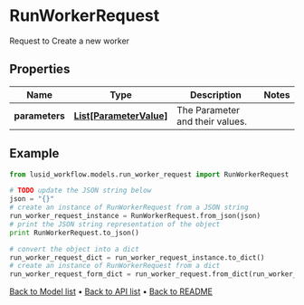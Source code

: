 # RunWorkerRequest

Request to Create a new worker

## Properties
Name | Type | Description | Notes
------------ | ------------- | ------------- | -------------
**parameters** | [**List[ParameterValue]**](ParameterValue.md) | The Parameter and their values. | 

## Example

```python
from lusid_workflow.models.run_worker_request import RunWorkerRequest

# TODO update the JSON string below
json = "{}"
# create an instance of RunWorkerRequest from a JSON string
run_worker_request_instance = RunWorkerRequest.from_json(json)
# print the JSON string representation of the object
print RunWorkerRequest.to_json()

# convert the object into a dict
run_worker_request_dict = run_worker_request_instance.to_dict()
# create an instance of RunWorkerRequest from a dict
run_worker_request_form_dict = run_worker_request.from_dict(run_worker_request_dict)
```
[Back to Model list](../README.md#documentation-for-models) &#8226; [Back to API list](../README.md#documentation-for-api-endpoints) &#8226; [Back to README](../README.md)


